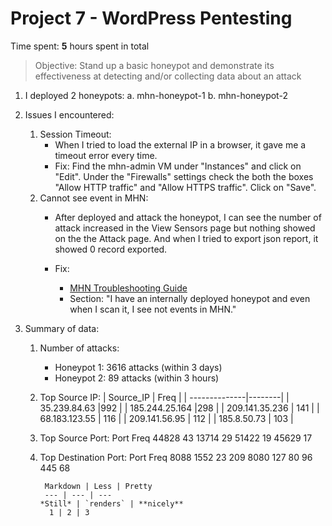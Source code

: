 
# Project 7 - WordPress Pentesting

Time spent: **5** hours spent in total

> Objective: Stand up a basic honeypot and demonstrate its effectiveness at detecting and/or collecting data about an attack
  1. I deployed 2 honeypots:
      a. mhn-honeypot-1
      b. mhn-honeypot-2
      
      
   2. Issues I encountered:
      1. Session Timeout: 
          - When I tried to load the external IP in a browser, it gave me a timeout error every time. 
          - Fix: Find the mhn-admin VM under "Instances" and click on "Edit". Under the "Firewalls" settings 
                 check the both the boxes "Allow HTTP traffic" and "Allow HTTPS traffic". Click on "Save". 
      2. Cannot see event in MHN: 
         - After deployed and attack the honeypot, I can see the number of attack increased in the View Sensors page but nothing
         showed on the the Attack page. And when I tried to export json report, it showed 0 record exported.
       
         - Fix: 
            + [MHN Troubleshooting Guide](https://github.com/threatstream/mhn/wiki/MHN-Troubleshooting-Guide)
            + Section: "I have an internally deployed honeypot and even when I scan it, I see not events in MHN."
       
    
   3. Summary of data:   
        1. Number of attacks:
            - Honeypot 1: 3616 attacks (within 3 days)
            - Honeypot 2: 89 attacks (within 3 hours)
        2. Top Source IP:
               | Source_IP  |  Freq |
              | --------------|--------|
              | 35.239.84.63  |992  |
            | 185.244.25.164  |298 |
            | 209.141.35.236 | 141 |
             | 68.183.123.55 | 116 |
             | 209.141.56.95 | 112 |
              |  185.8.50.73 | 103 |
              
                
         3. Top Source Port:
                  Port   Freq
                 44828   43
                 13714   29
                 51422   19
                 45629   17
                 
         4. Top Destination Port:
                Port  Freq
                8088 1552
                  23  209
                8080  127
                  80   96
                 445   68
                 
                 
                 Markdown | Less | Pretty
                 --- | --- | ---
                *Still* | `renders` | **nicely**
                  1 | 2 | 3

